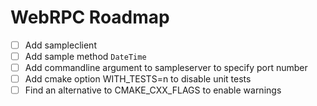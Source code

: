 # WebRPC Roadmap

- [ ] Add sampleclient
- [ ] Add sample method `DateTime`
- [ ] Add commandline argument to sampleserver to specify port number
- [ ] Add cmake option WITH_TESTS=n to disable unit tests
- [ ] Find an alternative to CMAKE_CXX_FLAGS to enable warnings